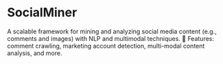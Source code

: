 # SocialMiner
A scalable framework for mining and analyzing social media content (e.g., comments and images) with NLP and multimodal techniques. 🚀 Features: comment crawling, marketing account detection, multi-modal content analysis, and more.
